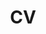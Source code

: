 ---
layout: landing
header: true
footer: true
title: CV
excerpt: >
  This is my CV
permalink: /cv

article_header:
  height: 100vh
  theme: dark
  background_color: "#111"
  background_image:
    gradient: "linear-gradient(rgba(240, 0, 150, .4), rgba(104, 0, 208 , .4))"
data:
  sections:
    - title: Freelancer
      excerpt: I'm working as a fulltime freelancer 
      theme: dark
      background_color: "#515151"
    - title: Software Engineer
      excerpt: Seeone Vision Technology and cuda developer
      actions:
        - text: See my projects!
          url: /projects.html
        - text: Look my library
          url: /projects.html
      image:
        src: /screenshots/TeXt-layouts.png
        is_row: true
        full_width: true
        style: "max-width: 1200px;"
    - title: Computer Vision Researcher
      excerpt: University "La Sapienza" Of Rome. 
      image:
        src: /screenshots/TeXt-skins.png
        is_row: true
        full_width: true
        style: "max-width: 1000px;"
    - title: Computer Vision Researcher
      excerpt: Vicomtech research center
      image:
        src: /screenshots/TeXt-skins.png
        is_row: true
        full_width: true
        style: "max-width: 1000px;"
    - title: Master's Degree
      children:
        - title: Thesys
          excerpt: TeXt offer some CSS classes for your page, including alert, tag, image, button, etc.
          actions:
            - text: Learn More
              url: /docs/en/additional-styles
        - title: Extensions
          excerpt: Adding audios, videos, slides and demos to your page.
          actions:
            - text: Learn More
              url: /docs/en/extensions
        - title: Markdown Enhancements
          excerpt: Using Mathjax, Mermaid and Charts in your page.
          actions:
            - text: Learn More
              url: /docs/en/markdown-enhancements
    - title: 100% Free
      theme: dark
      excerpt: Free to use however you want under the MIT License. Clone it, fork it, customize it, whatever!
      actions:
        - text: '<i class="fab fa-github"></i> GitHub'
          url: https://github.com/kitian616/jekyll-TeXt-theme
      background_color: "#515151"
    - title: Tip Me
      children:
        - title: 'WeChat <i class="fas fa-arrow-down"></i>'
          image:
            src: /docs/assets/images/tip_wechat.jpg
            style: "max-width: 200px; max-height: 200px"
            is_row: true
        - title: 'Alipay <i class="fas fa-arrow-down"></i>'
          image:
            src: /docs/assets/images/tip_alipay.jpg
            style: "max-width: 200px; max-height: 200px"
            is_row: true
        - title: 'PayPal <i class="fas fa-arrow-down"></i>'
          image:
            src: /docs/assets/images/tip_paypal.jpg
            url: https://www.paypal.me/kitian616
            style: "max-width: 200px; max-height: 200px"
            is_row: true
---